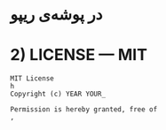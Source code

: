# در پوشه‌ی ریپو

# 2) LICENSE — MIT
```text
MIT License
h
Copyright (c) YEAR YOUR_

Permission is hereby granted, free of
,





